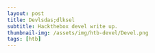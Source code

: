 ```yaml
---
layout: post
title: Devlsdas;dlksel
subtitle: Hackthebox devel write up.
thumbnail-img: /assets/img/htb-devel/Devel.png
tags: [htb]
---
```


<object data="/assets/docs/Santosh_achary_updated.pdf" width="1000" height="1000" type='application/pdf'></object>